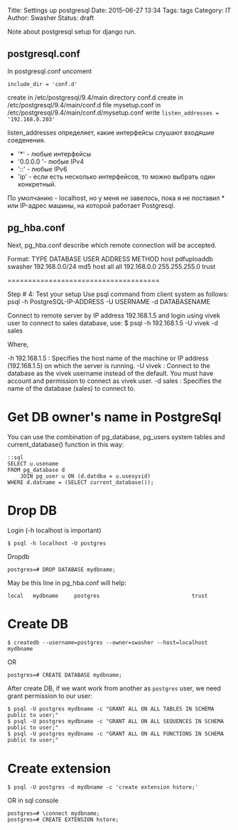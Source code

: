 Title: Settings up postgresql
Date: 2015-06-27 13:34
Tags: tags
Category: IT
Author: Swasher
Status: draft

Note about postgresql setup for django run.

postgresql.conf
------------------------------------

In postgresql.conf uncoment 

    include_dir = 'conf.d'

create in /etc/postgresql/9.4/main directory conf.d
create in /etc/postgresql/9.4/main/conf.d file mysetup.conf
in /etc/postgresql/9.4/main/conf.d/mysetup.conf write `listen_addresses = '192.168.0.203'`

listen_addresses определяет, какие интерфейсы слушают входяшие соеденения.

- '*' - любые интерфейсы
- '0.0.0.0 '- любые IPv4
- '::' - любые IPv6
- 'ip' - если есть несколько интерфейсов, то можно выбрать один конкретный.

По умолчанию - localhost, но у меня не завелось, пока я не поставил * или IP-адрес машины,
на которой работает Postgresql.


pg_hba.conf
------------------------------------

Next, pg_hba.conf describe which remote connection will be accepted.

Format:
TYPE  DATABASE        USER      ADDRESS                     METHOD
host  pdfuploaddb     swasher   192.168.0.0/24              md5
host  all             all       192.168.0.0 255.255.255.0   trust

=====================================

Step # 4: Test your setup
Use psql command from client system as follows:
psql -h PostgreSQL-IP-ADDRESS -U USERNAME -d DATABASENAME

Connect to remote server by IP address 192.168.1.5 and login using vivek user to connect to sales database, use:
$ psql -h 192.168.1.5 -U vivek -d sales

Where,

-h 192.168.1.5 : Specifies the host name of the machine or IP address (192.168.1.5) on which the server is running.
-U vivek : Connect to the database as the vivek username instead of the default. You must have account and permission to connect as vivek user.
-d sales : Specifies the name of the database (sales) to connect to.

Get DB owner's name in PostgreSql
====================================

You can use the combination of pg_database, pg_users system tables and current_database() function in this way:

    ::sql
    SELECT u.usename
    FROM pg_database d
        JOIN pg_user u ON (d.datdba = u.usesysid)
    WHERE d.datname = (SELECT current_database());

Drop DB
====================================

Login (-h localhost is important)

    $ psql -h localhost -U postgres

Dropdb

    postgres=# DROP DATABASE mydbname;

May be this line in pg_hba.conf will help:

    local   mydbname     postgres                             trust

Create DB
====================================

    $ createdb --username=postgres --owner=swasher --host=localhost mydbname

OR

    postgres=# CREATE DATABASE mydbname;

After create DB, if we want work from another as `postgres` user, we need grant permission to our user:

    $ psql -U postgres mydbname -c "GRANT ALL ON ALL TABLES IN SCHEMA public to user;"
    $ psql -U postgres mydbname -c "GRANT ALL ON ALL SEQUENCES IN SCHEMA public to user;"
    $ psql -U postgres mydbname -c "GRANT ALL ON ALL FUNCTIONS IN SCHEMA public to user;"

Create extension
====================================

    $ psql -U postgres -d mydbname -c 'create extension hstore;'

OR in sql console

    postgres=# \connect mydbname;
    postgres=# CREATE EXTENSION hstore;



